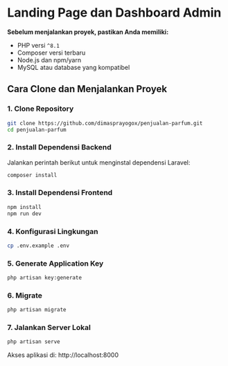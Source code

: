 # Landing Page dan Dashboard Admin

**Sebelum menjalankan proyek, pastikan Anda memiliki:**
- PHP versi `^8.1`
- Composer versi terbaru
- Node.js dan npm/yarn
- MySQL atau database yang kompatibel

## Cara Clone dan Menjalankan Proyek

### 1. Clone Repository
```bash
git clone https://github.com/dimasprayogox/penjualan-parfum.git
cd penjualan-parfum
```

### 2. Install Dependensi Backend
Jalankan perintah berikut untuk menginstal dependensi Laravel:
```bash 
composer install
```

### 3. Install Dependensi Frontend
```bash
npm install
npm run dev
```

### 4. Konfigurasi Lingkungan
```bash
cp .env.example .env
```

### 5. Generate Application Key
```bash
php artisan key:generate
```

### 6. Migrate
```bash
php artisan migrate
```

### 7. Jalankan Server Lokal
```bash
php artisan serve
```
Akses aplikasi di: http://localhost:8000